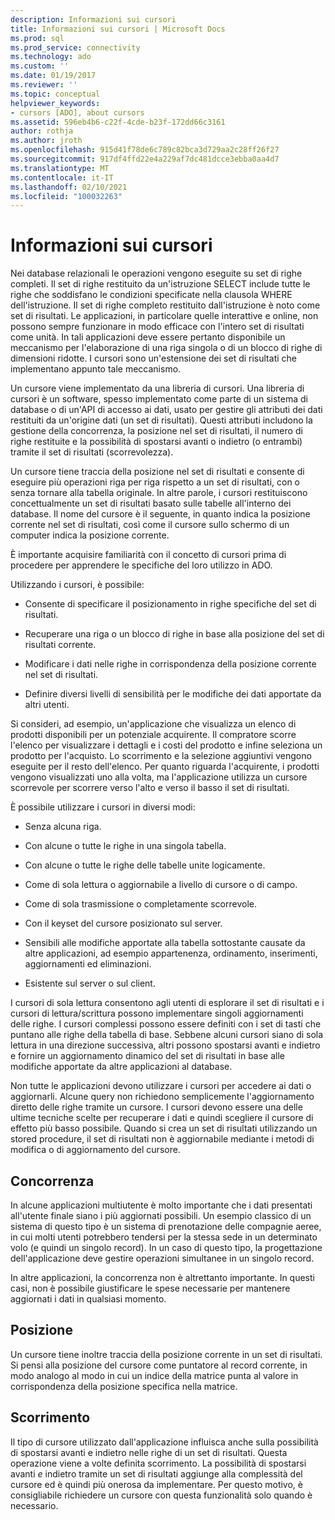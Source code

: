 ```yaml
---
description: Informazioni sui cursori
title: Informazioni sui cursori | Microsoft Docs
ms.prod: sql
ms.prod_service: connectivity
ms.technology: ado
ms.custom: ''
ms.date: 01/19/2017
ms.reviewer: ''
ms.topic: conceptual
helpviewer_keywords:
- cursors [ADO], about cursors
ms.assetid: 596eb4b6-c22f-4cde-b23f-172dd66c3161
author: rothja
ms.author: jroth
ms.openlocfilehash: 915d41f78de6c789c82bca3d729aa2c28ff26f27
ms.sourcegitcommit: 917df4ffd22e4a229af7dc481dcce3ebba0aa4d7
ms.translationtype: MT
ms.contentlocale: it-IT
ms.lasthandoff: 02/10/2021
ms.locfileid: "100032263"
---
```

# <a name="what-is-a-cursor"></a>Informazioni sui cursori
Nei database relazionali le operazioni vengono eseguite su set di righe completi. Il set di righe restituito da un'istruzione SELECT include tutte le righe che soddisfano le condizioni specificate nella clausola WHERE dell'istruzione. Il set di righe completo restituito dall'istruzione è noto come set di risultati. Le applicazioni, in particolare quelle interattive e online, non possono sempre funzionare in modo efficace con l'intero set di risultati come unità. In tali applicazioni deve essere pertanto disponibile un meccanismo per l'elaborazione di una riga singola o di un blocco di righe di dimensioni ridotte. I cursori sono un'estensione dei set di risultati che implementano appunto tale meccanismo.  
  
 Un cursore viene implementato da una libreria di cursori. Una libreria di cursori è un software, spesso implementato come parte di un sistema di database o di un'API di accesso ai dati, usato per gestire gli attributi dei dati restituiti da un'origine dati (un set di risultati). Questi attributi includono la gestione della concorrenza, la posizione nel set di risultati, il numero di righe restituite e la possibilità di spostarsi avanti o indietro (o entrambi) tramite il set di risultati (scorrevolezza).  
  
 Un cursore tiene traccia della posizione nel set di risultati e consente di eseguire più operazioni riga per riga rispetto a un set di risultati, con o senza tornare alla tabella originale. In altre parole, i cursori restituiscono concettualmente un set di risultati basato sulle tabelle all'interno dei database. Il nome del cursore è il seguente, in quanto indica la posizione corrente nel set di risultati, così come il cursore sullo schermo di un computer indica la posizione corrente.  
  
 È importante acquisire familiarità con il concetto di cursori prima di procedere per apprendere le specifiche del loro utilizzo in ADO.  
  
 Utilizzando i cursori, è possibile:  
  
-   Consente di specificare il posizionamento in righe specifiche del set di risultati.  
  
-   Recuperare una riga o un blocco di righe in base alla posizione del set di risultati corrente.  
  
-   Modificare i dati nelle righe in corrispondenza della posizione corrente nel set di risultati.  
  
-   Definire diversi livelli di sensibilità per le modifiche dei dati apportate da altri utenti.  
  
 Si consideri, ad esempio, un'applicazione che visualizza un elenco di prodotti disponibili per un potenziale acquirente. Il compratore scorre l'elenco per visualizzare i dettagli e i costi del prodotto e infine seleziona un prodotto per l'acquisto. Lo scorrimento e la selezione aggiuntivi vengono eseguite per il resto dell'elenco. Per quanto riguarda l'acquirente, i prodotti vengono visualizzati uno alla volta, ma l'applicazione utilizza un cursore scorrevole per scorrere verso l'alto e verso il basso il set di risultati.  
  
 È possibile utilizzare i cursori in diversi modi:  
  
-   Senza alcuna riga.  
  
-   Con alcune o tutte le righe in una singola tabella.  
  
-   Con alcune o tutte le righe delle tabelle unite logicamente.  
  
-   Come di sola lettura o aggiornabile a livello di cursore o di campo.  
  
-   Come di sola trasmissione o completamente scorrevole.  
  
-   Con il keyset del cursore posizionato sul server.  
  
-   Sensibili alle modifiche apportate alla tabella sottostante causate da altre applicazioni, ad esempio appartenenza, ordinamento, inserimenti, aggiornamenti ed eliminazioni.  
  
-   Esistente sul server o sul client.  
  
 I cursori di sola lettura consentono agli utenti di esplorare il set di risultati e i cursori di lettura/scrittura possono implementare singoli aggiornamenti delle righe. I cursori complessi possono essere definiti con i set di tasti che puntano alle righe della tabella di base. Sebbene alcuni cursori siano di sola lettura in una direzione successiva, altri possono spostarsi avanti e indietro e fornire un aggiornamento dinamico del set di risultati in base alle modifiche apportate da altre applicazioni al database.  
  
 Non tutte le applicazioni devono utilizzare i cursori per accedere ai dati o aggiornarli. Alcune query non richiedono semplicemente l'aggiornamento diretto delle righe tramite un cursore. I cursori devono essere una delle ultime tecniche scelte per recuperare i dati e quindi scegliere il cursore di effetto più basso possibile. Quando si crea un set di risultati utilizzando un stored procedure, il set di risultati non è aggiornabile mediante i metodi di modifica o di aggiornamento del cursore.  
  
## <a name="concurrency"></a>Concorrenza  
 In alcune applicazioni multiutente è molto importante che i dati presentati all'utente finale siano i più aggiornati possibili. Un esempio classico di un sistema di questo tipo è un sistema di prenotazione delle compagnie aeree, in cui molti utenti potrebbero tendersi per la stessa sede in un determinato volo (e quindi un singolo record). In un caso di questo tipo, la progettazione dell'applicazione deve gestire operazioni simultanee in un singolo record.  
  
 In altre applicazioni, la concorrenza non è altrettanto importante. In questi casi, non è possibile giustificare le spese necessarie per mantenere aggiornati i dati in qualsiasi momento.  
  
## <a name="position"></a>Posizione  
 Un cursore tiene inoltre traccia della posizione corrente in un set di risultati. Si pensi alla posizione del cursore come puntatore al record corrente, in modo analogo al modo in cui un indice della matrice punta al valore in corrispondenza della posizione specifica nella matrice.  
  
## <a name="scrollability"></a>Scorrimento  
 Il tipo di cursore utilizzato dall'applicazione influisca anche sulla possibilità di spostarsi avanti e indietro nelle righe di un set di risultati. Questa operazione viene a volte definita scorrimento. La possibilità di spostarsi avanti *e* indietro tramite un set di risultati aggiunge alla complessità del cursore ed è quindi più onerosa da implementare. Per questo motivo, è consigliabile richiedere un cursore con questa funzionalità solo quando è necessario.
